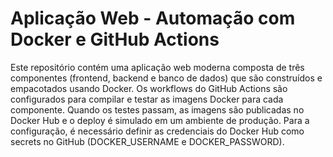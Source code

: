 # Aplicação Web - Automação com Docker e GitHub Actions

Este repositório contém uma aplicação web moderna composta de três componentes (frontend, backend e banco de dados) que são construídos e empacotados usando Docker. Os workflows do GitHub Actions são configurados para compilar e testar as imagens Docker para cada componente. Quando os testes passam, as imagens são publicadas no Docker Hub e o deploy é simulado em um ambiente de produção. Para a configuração, é necessário definir as credenciais do Docker Hub como secrets no GitHub (DOCKER_USERNAME e DOCKER_PASSWORD).
